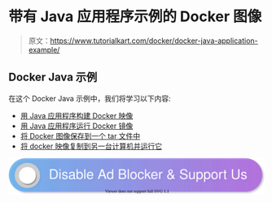 # 带有 Java 应用程序示例的 Docker 图像

> 原文：<https://www.tutorialkart.com/docker/docker-java-application-example/>

## Docker Java 示例

在这个 Docker Java 示例中，我们将学习以下内容:

*   [用 Java 应用程序构建 Docker 映像](#Build-java-docker-image)
*   [用 Java 应用程序运行 Docker 镜像](#Run-Docker-Java-Example)
*   [将 Docker 图像保存到一个 tar 文件中](#Save-Docker-Image-to-a-tar-file)
*   [将 docker 映像复制到另一台计算机并运行它](#Copy-and-run-the-Docker-Image-file)

[![](img/925da31b32d6bc3827932f6c8afb11bb.png)](https://www.tutorialkart.com/)